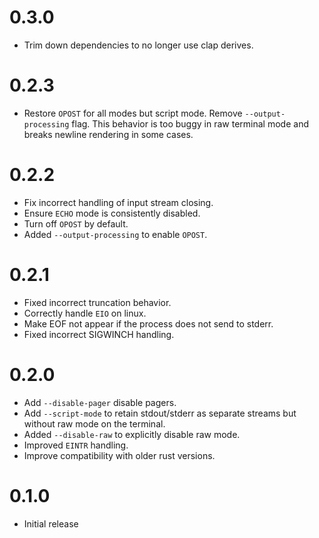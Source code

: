 # 0.3.0

- Trim down dependencies to no longer use clap derives.

# 0.2.3

- Restore `OPOST` for all modes but script mode.   Remove
  `--output-processing` flag.  This behavior is too buggy in raw
  terminal mode and breaks newline rendering in some cases.

# 0.2.2

- Fix incorrect handling of input stream closing.
- Ensure `ECHO` mode is consistently disabled.
- Turn off `OPOST` by default.
- Added `--output-processing` to enable `OPOST`.

# 0.2.1

- Fixed incorrect truncation behavior.
- Correctly handle `EIO` on linux.
- Make EOF not appear if the process does not send to stderr.
- Fixed incorrect SIGWINCH handling.

# 0.2.0

- Add `--disable-pager` disable pagers.
- Add `--script-mode` to retain stdout/stderr as separate
  streams but without raw mode on the terminal.
- Added `--disable-raw` to explicitly disable raw mode.
- Improved `EINTR` handling.
- Improve compatibility with older rust versions.

# 0.1.0

- Initial release
